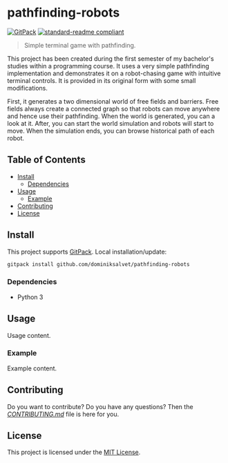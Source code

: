 # pathfinding-robots

[![GitPack](https://img.shields.io/badge/-GitPack-571997)](https://github.com/dominiksalvet/gitpack)
[![standard-readme compliant](https://img.shields.io/badge/readme_style-standard-brightgreen.svg)](https://github.com/RichardLitt/standard-readme)

> Simple terminal game with pathfinding.

This project has been created during the first semester of my bachelor's studies within a programming course. It uses a very simple pathfinding implementation and demonstrates it on a robot-chasing game with intuitive terminal controls. It is provided in its original form with some small modifications.

First, it generates a two dimensional world of free fields and barriers. Free fields always create a connected graph so that robots can move anywhere and hence use their pathfinding. When the world is generated, you can a look at it. After, you can start the world simulation and robots will start to move. When the simulation ends, you can browse historical path of each robot.

## Table of Contents

* [Install](#install)
  * [Dependencies](#dependencies)
* [Usage](#usage)
  * [Example](#example)
* [Contributing](#contributing)
* [License](#license)

## Install

This project supports [GitPack](https://github.com/dominiksalvet/gitpack). Local installation/update:

```sh
gitpack install github.com/dominiksalvet/pathfinding-robots
```

### Dependencies

* Python 3

## Usage

Usage content.

### Example

Example content.

## Contributing

Do you want to contribute? Do you have any questions? Then the [*CONTRIBUTING.md*](CONTRIBUTING.md) file is here for you.

## License

This project is licensed under the [MIT License](LICENSE).
